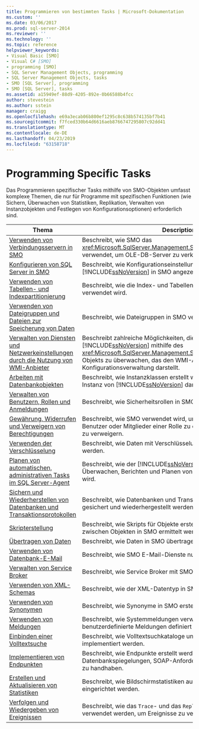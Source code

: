 ```yaml
---
title: Programmieren von bestimmten Tasks | Microsoft-Dokumentation
ms.custom: ''
ms.date: 03/06/2017
ms.prod: sql-server-2014
ms.reviewer: ''
ms.technology: ''
ms.topic: reference
helpviewer_keywords:
- Visual Basic [SMO]
- Visual C# [SMO]
- programming [SMO]
- SQL Server Management Objects, programming
- SQL Server Management Objects, tasks
- SMO [SQL Server], programming
- SMO [SQL Server], tasks
ms.assetid: a15949ef-88d9-4205-892e-0b66588b4fcc
author: stevestein
ms.author: sstein
manager: craigg
ms.openlocfilehash: e69a3ecab06b800ef1295c8c638b574135bf7b41
ms.sourcegitcommit: f7fced330b64d6616aeb8766747295807c92dd41
ms.translationtype: MT
ms.contentlocale: de-DE
ms.lasthandoff: 04/23/2019
ms.locfileid: "63158718"
---
```

# <a name="programming-specific-tasks"></a>Programming Specific Tasks
  Das Programmieren spezifischer Tasks mithilfe von SMO-Objekten umfasst komplexe Themen, die nur für Programme mit spezifischen Funktionen (wie Sichern, Überwachen von Statistiken, Replikation, Verwalten von Instanzobjekten und Festlegen von Konfigurationsoptionen) erforderlich sind.  
  
|Thema|Description|  
|-----------|-----------------|  
|[Verwenden von Verbindungsservern in SMO](using-linked-servers-in-smo.md)|Beschreibt, wie SMO das <xref:Microsoft.SqlServer.Management.Smo.LinkedServer>-Objekt verwendet, um OLE-DB-Server zu verknüpfen.|  
|[Konfigurieren von SQL Server in SMO](configuring-sql-server-in-smo.md)|Beschreibt, wie Konfigurationseinstellungen für die Instanz von [!INCLUDE[ssNoVersion](../../../includes/ssnoversion-md.md)] in SMO angezeigt und bearbeitet werden.|  
|[Verwenden von Tabellen- und Indexpartitionierung](using-table-and-index-partitioning.md)|Beschreibt, wie die Index- und Tabellenpartitionierung in SMO verwendet wird.|  
|[Verwenden von Dateigruppen und Dateien zur Speicherung von Daten](using-filegroups-and-files-to-store-data.md)|Beschreibt, wie Dateigruppen in SMO verwendet werden.|  
|[Verwalten von Diensten und Netzwerkeinstellungen durch die Nutzung von WMI-Anbieter](managing-services-and-network-settings-by-using-wmi-provider.md)|Beschreibt zahlreiche Möglichkeiten, die Instanz von [!INCLUDE[ssNoVersion](../../../includes/ssnoversion-md.md)] mithilfe des <xref:Microsoft.SqlServer.Management.Smo.Wmi.ManagedComputer>-Objekts zu überwachen, das den WMI-Anbieter für die Konfigurationsverwaltung darstellt.|  
|[Arbeiten mit Datenbankobjekten](creating-altering-and-removing-database-objects.md)|Beschreibt, wie Instanzklassen erstellt werden, die Objekte auf der Instanz von [!INCLUDE[ssNoVersion](../../../includes/ssnoversion-md.md)] darstellen.|  
|[Verwalten von Benutzern, Rollen und Anmeldungen](managing-users-roles-and-logins.md)|Beschreibt, wie Sicherheitsrollen in SMO verwendet werden.|  
|[Gewährung, Widerrufen und Verweigern von Berechtigungen](granting-revoking-and-denying-permissions.md)|Beschreibt, wie SMO verwendet wird, um Berechtigungen für Benutzer oder Mitglieder einer Rolle zu erteilen, zu widerrufen oder zu verweigern.|  
|[Verwenden der Verschlüsselung](using-encryption.md)|Beschreibt, wie Daten mit Verschlüsselung in SMO geschützt werden.|  
|[Planen von automatischen, administrativen Tasks im SQL Server-Agent](../../../ssms/agent/sql-server-agent.md)|Beschreibt, wie der [!INCLUDE[ssNoVersion](../../../includes/ssnoversion-md.md)]-Agent zum Überwachen, Berichten und Planen von Aufträgen in SMO verwendet wird.|  
|[Sichern und Wiederherstellen von Datenbanken und Transaktionsprotokollen](backing-up-and-restoring-databases-and-transaction-logs.md)|Beschreibt, wie Datenbanken und Transaktionsprotokolle in SMO gesichert und wiederhergestellt werden.|  
|[Skripterstellung](scripting.md)|Beschreibt, wie Skripts für Objekte erstellt und Abhängigkeiten zwischen Objekten in SMO ermittelt werden.|  
|[Übertragen von Daten](transferring-data.md)|Beschreibt, wie Daten in SMO übertragen werden.|  
|[Verwenden von Datenbank-E-Mail](using-database-mail.md)|Beschreibt, wie SMO E-Mail-Dienste nutzt.|  
|[Verwalten von Service Broker](managing-service-broker.md)|Beschreibt, wie Service Broker mit SMO eingerichtet wird.|  
|[Verwenden von XML-Schemas](using-xml-schemas.md)|Beschreibt, wie der XML-Datentyp in SMO verwendet wird.|  
|[Verwenden von Synonymen](using-synonyms.md)|Beschreibt, wie Synonyme in SMO erstellt werden.|  
|[Verwenden von Meldungen](using-messages.md)|Beschreibt, wie Systemmeldungen verwendet und wie eigene benutzerdefinierte Meldungen definiert werden.|  
|[Einbinden einer Volltextsuche](implementing-full-text-search.md)|Beschreibt, wie Volltextsuchkataloge und Indizes in SMO implementiert werden.|  
|[Implementieren von Endpunkten](implementing-endpoints.md)|Beschreibt, wie Endpunkte erstellt werden, um Nutzlasten für Datenbankspiegelungen, SOAP-Anforderungen und Service Broker zu handhaben.|  
|[Erstellen und Aktualisieren von Statistiken](../../statistics/statistics.md)|Beschreibt, wie Bildschirmstatistiken auf einer Datenbank in SMO eingerichtet werden.|  
|[Verfolgen und Wiedergeben von Ereignissen](tracing-and-replaying-events.md)|Beschreibt, wie das `Trace`- und das `Replay`-Objekt in SMO verwendet werden, um Ereignisse zu verfolgen und wiederzugeben.|  
  
  

